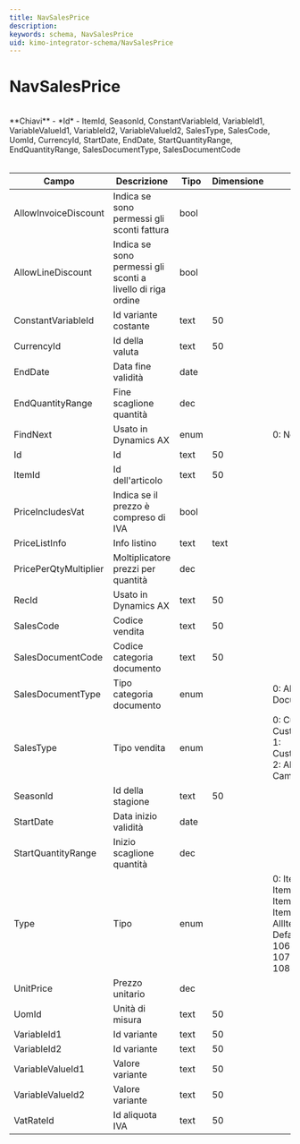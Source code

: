 ```yaml
---
title: NavSalesPrice
description:
keywords: schema, NavSalesPrice
uid: kimo-integrator-schema/NavSalesPrice
---
```


# NavSalesPrice

<br>
**Chiavi**
- *Id*
- ItemId, SeasonId, ConstantVariableId, VariableId1, VariableValueId1, VariableId2, VariableValueId2, SalesType, SalesCode, UomId, CurrencyId, StartDate, EndDate, StartQuantityRange, EndQuantityRange, SalesDocumentType, SalesDocumentCode
<br><br>

| Campo | Descrizione | Tipo | Dimensione | Note |
| --- | --- | --- | --- | --- |
| AllowInvoiceDiscount | Indica se sono permessi gli sconti fattura | bool |  |  |
| AllowLineDiscount | Indica se sono permessi gli sconti a livello di riga ordine | bool |  |  |
| ConstantVariableId | Id variante costante | text | 50 |  |
| CurrencyId | Id della valuta | text | 50 |  |
| EndDate | Data fine validità | date |  |  |
| EndQuantityRange | Fine scaglione quantità | dec |  |  |
| FindNext | Usato in Dynamics AX | enum |  | 0: No, 1: Yes |
| Id | Id | text | 50 |  |
| ItemId | Id dell'articolo | text | 50 |  |
| PriceIncludesVat | Indica se il prezzo è compreso di IVA | bool |  |  |
| PriceListInfo | Info listino | text | text |  |
| PricePerQtyMultiplier | Moltiplicatore prezzi per quantità | dec |  |  |
| RecId | Usato in Dynamics AX | text | 50 |  |
| SalesCode | Codice vendita | text | 50 |  |
| SalesDocumentCode | Codice categoria documento | text | 50 |  |
| SalesDocumentType | Tipo categoria documento | enum |  | 0: AllDocuments, 1: Document |
| SalesType | Tipo vendita | enum |  | 0: Customer, 1: CustomerDiscountGroup, 1: CustomerDiscountGroup, 2: AllCustomers, 3: Campaign |
| SeasonId | Id della stagione | text | 50 |  |
| StartDate | Data inizio validità | date |  |  |
| StartQuantityRange | Inizio scaglione quantità | dec |  |  |
| Type | Tipo | enum |  | 0: Item, 1: ItemDiscountGroup, 102: ItemGroupLevel1, 103: ItemGroupLevel2, 104: AllItems, 105: DefaultItemDiscountGroup, 106: ItemGroupLevel3, 107: ItemGroupLevel4, 108: Trademark |
| UnitPrice | Prezzo unitario | dec |  |  |
| UomId | Unità di misura | text | 50 |  |
| VariableId1 | Id variante | text | 50 |  |
| VariableId2 | Id variante | text | 50 |  |
| VariableValueId1 | Valore variante | text | 50 |  |
| VariableValueId2 | Valore variante | text | 50 |  |
| VatRateId | Id aliquota IVA | text | 50 |  |

